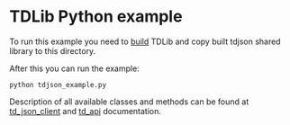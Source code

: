 # TDLib Python example

To run this example you need to [build](https://github.com/tdlib/td#building) TDLib and copy built tdjson shared library to this directory.

After this you can run the example:
```
python tdjson_example.py
```

Description of all available classes and methods can be found at [td_json_client](https://core.telegram.org/tdlib/docs/td__json__client_8h.html)
and [td_api](https://core.telegram.org/tdlib/docs/td__api_8h.html) documentation.
